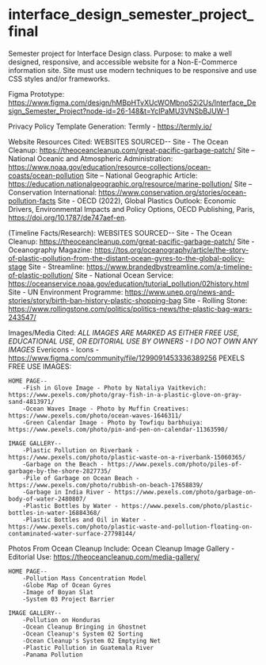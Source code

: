 # interface_design_semester_project_final
Semester project for Interface Design class. Purpose: to make a well designed, responsive, and accessible website for a Non-E-Commerce information site. Site must use modern techniques to be responsive and use CSS styles and/or frameworks.

Figma Prototype:
https://www.figma.com/design/hMBpHTvXUcWOMbnoS2i2Us/Interface_Design_Semester_Project?node-id=26-148&t=YcIPaMU3VNSbBJUW-1

Privacy Policy Template Generation:
Termly - https://termly.io/


Website Resources Cited:
    WEBSITES SOURCED--
        Site - The Ocean Cleanup: https://theoceancleanup.com/great-pacific-garbage-patch/
        Site – National Oceanic and Atmospheric Administration: https://www.noaa.gov/education/resource-collections/ocean-coasts/ocean-pollution 
        Site – National Geographic Article: https://education.nationalgeographic.org/resource/marine-pollution/ 
        Site – Conservation International: https://www.conservation.org/stories/ocean-pollution-facts 
        Site - OECD (2022), Global Plastics Outlook: Economic Drivers, Environmental Impacts and Policy Options, OECD Publishing, Paris, https://doi.org/10.1787/de747aef-en.

(Timeline Facts/Research):
    WEBSITES SOURCED--
        Site - The Ocean Cleanup: https://theoceancleanup.com/great-pacific-garbage-patch/
        Site - Oceanography Magazine: https://tos.org/oceanography/article/the-story-of-plastic-pollution-from-the-distant-ocean-gyres-to-the-global-policy-stage
        Site - Streamline: https://www.brandedbystreamline.com/a-timeline-of-plastic-pollution/
        Site - National Ocean Service: https://oceanservice.noaa.gov/education/tutorial_pollution/02history.html
        Site - UN Environment Programme: https://www.unep.org/news-and-stories/story/birth-ban-history-plastic-shopping-bag
        Site - Rolling Stone: https://www.rollingstone.com/politics/politics-news/the-plastic-bag-wars-243547/


Images/Media Cited:
*ALL IMAGES ARE MARKED AS EITHER FREE USE, EDUCATIONAL USE, OR EDITORIAL USE BY OWNERS - I DO NOT OWN ANY IMAGES*
Evericons - Icons - https://www.figma.com/community/file/1299091453336389256
PEXELS FREE USE IMAGES:
    
    HOME PAGE--
        -Fish in Glove Image - Photo by Nataliya Vaitkevich: https://www.pexels.com/photo/gray-fish-in-a-plastic-glove-on-gray-sand-4813971/
        -Ocean Waves Image - Photo by Muffin Creatives: https://www.pexels.com/photo/ocean-waves-1646311/
        -Green Calendar Image - Photo by Towfiqu barbhuiya: https://www.pexels.com/photo/pin-and-pen-on-calendar-11363590/

    IMAGE GALLERY--
        -Plastic Pollution on Riverbank - https://www.pexels.com/photo/plastic-waste-on-a-riverbank-15060365/
        -Garbage on the Beach - https://www.pexels.com/photo/piles-of-garbage-by-the-shore-2827735/
        -Pile of Garbage on Ocean Beach - https://www.pexels.com/photo/rubbish-on-beach-17658839/
        -Garbage in India River - https://www.pexels.com/photo/garbage-on-body-of-water-2480807/
        -Plastic Bottles by Water - https://www.pexels.com/photo/plastic-bottles-in-water-16884368/
        -Plastic Bottles and Oil in Water - https://www.pexels.com/photo/plastic-waste-and-pollution-floating-on-contaminated-water-surface-27798144/

Photos From Ocean Cleanup Include:
Ocean Cleanup Image Gallery - Editorial Use: https://theoceancleanup.com/media-gallery/
    
    HOME PAGE--
        -Pollution Mass Concentration Model
        -Globe Map of Ocean Gyres
        -Image of Boyan Slat
        -System 03 Project Barrier
    
    IMAGE GALLERY--
        -Pollution on Honduras
        -Ocean Cleanup Bringing in Ghostnet
        -Ocean Cleanup's System 02 Sorting
        -Ocean Cleanup's System 02 Emptying Net
        -Plastic Pollution in Guatemala River
        -Panama Pollution

